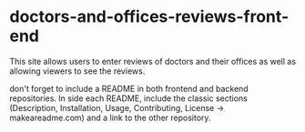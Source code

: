 # doctors-and-offices-reviews-front-end
This site allows users to enter reviews of doctors and their offices as well as allowing viewers to see the reviews.

don't forget to include a README in both frontend and backend repositories. In side each README, include the classic sections (Description, Installation, Usage, Contributing, License -> makeareadme.com) and a link to the other repository. 
